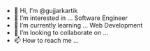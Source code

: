 - 👋 Hi, I’m @gujjarkartik
- 👀 I’m interested in ... Software Engineer
- 🌱 I’m currently learning ... Web Development
- 💞️ I’m looking to collaborate on ...
- 📫 How to reach me ...

<!---
gujjarkartik/gujjarkartik is a ✨ special ✨ repository because its `README.md` (this file) appears on your GitHub profile.
You can click the Preview link to take a look at your changes.
--->
